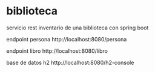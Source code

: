 # biblioteca

servicio rest inventario de una biblioteca con spring boot

endpoint persona
http://localhost:8080/persona

endpoint libro
http://localhost:8080/libro

base de datos h2
http://localhost:8080/h2-console
